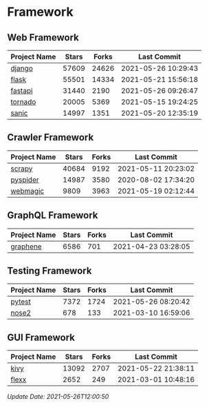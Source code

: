 # Framework

## Web Framework
| Project Name | Stars | Forks | Last Commit |
| ------------ | ----- | ----- | ----------- |
| [django](https://github.com/django/django) | 57609 | 24626 | 2021-05-26 10:29:43 |
| [flask](https://github.com/pallets/flask) | 55501 | 14334 | 2021-05-21 15:56:18 |
| [fastapi](https://github.com/tiangolo/fastapi) | 31440 | 2190 | 2021-05-26 09:26:47 |
| [tornado](https://github.com/tornadoweb/tornado) | 20005 | 5369 | 2021-05-15 19:24:25 |
| [sanic](https://github.com/sanic-org/sanic) | 14997 | 1351 | 2021-05-20 12:35:19 |

## Crawler Framework
| Project Name | Stars | Forks | Last Commit |
| ------------ | ----- | ----- | ----------- |
| [scrapy](https://github.com/scrapy/scrapy) | 40684 | 9192 | 2021-05-11 20:23:02 |
| [pyspider](https://github.com/binux/pyspider) | 14987 | 3580 | 2020-08-02 17:34:20 |
| [webmagic](https://github.com/code4craft/webmagic) | 9809 | 3963 | 2021-05-19 02:12:44 |

## GraphQL Framework
| Project Name | Stars | Forks | Last Commit |
| ------------ | ----- | ----- | ----------- |
| [graphene](https://github.com/graphql-python/graphene) | 6586 | 701 | 2021-04-23 03:28:05 |

## Testing Framework
| Project Name | Stars | Forks | Last Commit |
| ------------ | ----- | ----- | ----------- |
| [pytest](https://github.com/pytest-dev/pytest) | 7372 | 1724 | 2021-05-26 08:20:42 |
| [nose2](https://github.com/nose-devs/nose2) | 678 | 133 | 2021-03-10 16:59:06 |

## GUI Framework
| Project Name | Stars | Forks | Last Commit |
| ------------ | ----- | ----- | ----------- |
| [kivy](https://github.com/kivy/kivy) | 13092 | 2707 | 2021-05-22 21:38:11 |
| [flexx](https://github.com/flexxui/flexx) | 2652 | 249 | 2021-03-01 10:48:16 |

*Update Date: 2021-05-26T12:00:50*